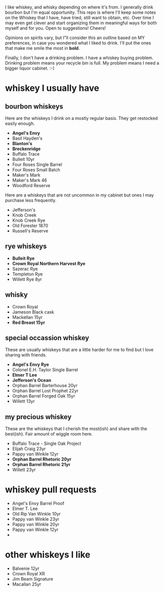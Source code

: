 I like whiskey, and whisky depending on where it's from. I generally drink bourbon but I'm equal opportunity. This repo is where I'll keep some notes on the Whiskey that I have, have tried, still want to obtain, etc. Over time I may even get clever and start organizing them in meaningful ways for both myself and for you. Open to suggestions! Cheers!

Opinions on spirits vary, but I"ll consider this an outline based on MY preferences, in case you wondered what I liked to drink. I'll put the ones that make me smile the most in **bold**.

Finally, I don't have a drinking problem. I have a whiskey buying problem. Drinking problem means your recycle bin is full. My problem means I need a bigger liquor cabinet. :-)

# whiskey I usually have

## bourbon whiskeys
Here are the whiskeys I drink on a mostly regular basis. They get restocked easily enough.
* **Angel's Envy**
* Basil Hayden's
* **Blanton's**
* **Breckenridge**
* Buffalo Trace
* Bulleit 10yr
* Four Roses Single Barrel
* Four Roses Small Batch
* Maker's Mark
* Maker's Mark 46
* Woodford Reserve

Here are a whiskeys that are not uncommon in my cabinet but ones I may purchase less frequently.
* Jefferson's
* Knob Creek
* Knob Creek Rye
* Old Forester 1870
* Russell's Reserve

## rye whiskeys
* **Bulleit Rye**
* **Crown Royal Northern Harvest Rye**
* Sazerac Rye
* Templeton Rye
* Willett Rye 8yr

## whisky
* Crown Royal
* Jameson Black cask
* Mackellan 15yr
* **Red Breast 15yr**

## special occassion whiskey
These are usually whiskeys that are a little harder for me to find but I love sharing with friends.
* **Angel's Envy Rye**
* Colonel E.H. Taylor Single Barrel
* **Elmer T Lee**
* **Jefferson's Ocean**
* Orphan Barrel Barterhouse 20yr
* Orphan Barrel Lost Prophet 22yr
* Orphan Barrel Forged Oak 15yr
* Willett 13yr

## my precious whiskey
These are the whiskeys that I cherish the most(ish) and share with the best(ish). Fair amount of wiggle room here.
* Buffalo Trace - Single Oak Project
* Elijah Craig 23yr
* Pappy van Winkle 12yr
* **Orphan Barrel Rhetoric 20yr**
* **Orphan Barrel Rhetoric 21yr**
* Willett 23yr

# whiskey pull requests

* Angel's Envy Barrel Proof
* Elmer T. Lee
* Old Rip Van Winkle 10yr
* Pappy van Winkle 23yr
* Pappy van Winkle 20yr
* Pappy van Winkle 12yr
* 
# other whiskeys I like
* Balvenie 12yr
* Crown Royal XR
* Jim Beam Signature
* Macallan 25yr
